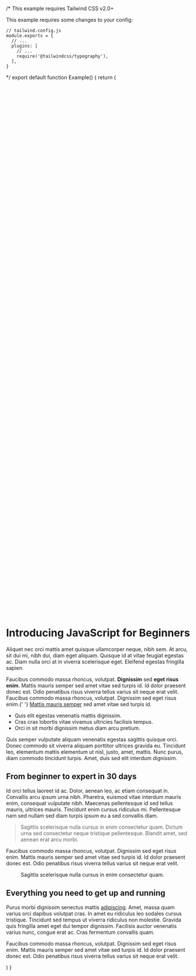 /*
  This example requires Tailwind CSS v2.0+ 
  
  This example requires some changes to your config:
  
  ```
  // tailwind.config.js
  module.exports = {
    // ...
    plugins: [
      // ...
      require('@tailwindcss/typography'),
    ],
  }
  ```
*/
export default function Example() {
  return (
    <div className="relative py-16 bg-white overflow-hidden">
      <div className="hidden lg:block lg:absolute lg:inset-y-0 lg:h-full lg:w-full">
        <div className="relative h-full text-lg max-w-prose mx-auto" aria-hidden="true">
          <svg
            className="absolute top-12 left-full transform translate-x-32"
            width={404}
            height={384}
            fill="none"
            viewBox="0 0 404 384"
          >
            <defs>
              <pattern
                id="74b3fd99-0a6f-4271-bef2-e80eeafdf357"
                x={0}
                y={0}
                width={20}
                height={20}
                patternUnits="userSpaceOnUse"
              >
                <rect x={0} y={0} width={4} height={4} className="text-gray-200" fill="currentColor" />
              </pattern>
            </defs>
            <rect width={404} height={384} fill="url(#74b3fd99-0a6f-4271-bef2-e80eeafdf357)" />
          </svg>
          <svg
            className="absolute top-1/2 right-full transform -translate-y-1/2 -translate-x-32"
            width={404}
            height={384}
            fill="none"
            viewBox="0 0 404 384"
          >
            <defs>
              <pattern
                id="f210dbf6-a58d-4871-961e-36d5016a0f49"
                x={0}
                y={0}
                width={20}
                height={20}
                patternUnits="userSpaceOnUse"
              >
                <rect x={0} y={0} width={4} height={4} className="text-gray-200" fill="currentColor" />
              </pattern>
            </defs>
            <rect width={404} height={384} fill="url(#f210dbf6-a58d-4871-961e-36d5016a0f49)" />
          </svg>
          <svg
            className="absolute bottom-12 left-full transform translate-x-32"
            width={404}
            height={384}
            fill="none"
            viewBox="0 0 404 384"
          >
            <defs>
              <pattern
                id="d3eb07ae-5182-43e6-857d-35c643af9034"
                x={0}
                y={0}
                width={20}
                height={20}
                patternUnits="userSpaceOnUse"
              >
                <rect x={0} y={0} width={4} height={4} className="text-gray-200" fill="currentColor" />
              </pattern>
            </defs>
            <rect width={404} height={384} fill="url(#d3eb07ae-5182-43e6-857d-35c643af9034)" />
          </svg>
        </div>
      </div>
      <div className="relative px-4 sm:px-6 lg:px-8">
        <div className="text-lg max-w-prose mx-auto">
          <h1>
            <span className="block text-base text-center text-indigo-600 font-semibold tracking-wide uppercase">
              Introducing
            </span>
            <span className="mt-2 block text-3xl text-center leading-8 font-extrabold tracking-tight text-gray-900 sm:text-4xl">
              JavaScript for Beginners
            </span>
          </h1>
          <p className="mt-8 text-xl text-gray-500 leading-8">
            Aliquet nec orci mattis amet quisque ullamcorper neque, nibh sem. At arcu, sit dui mi, nibh dui, diam eget
            aliquam. Quisque id at vitae feugiat egestas ac. Diam nulla orci at in viverra scelerisque eget. Eleifend
            egestas fringilla sapien.
          </p>
        </div>
        <div className="mt-6 prose prose-indigo prose-lg text-gray-500 mx-auto">
          <p>
            Faucibus commodo massa rhoncus, volutpat. <strong>Dignissim</strong> sed <strong>eget risus enim</strong>.
            Mattis mauris semper sed amet vitae sed turpis id. Id dolor praesent donec est. Odio penatibus risus viverra
            tellus varius sit neque erat velit. Faucibus commodo massa rhoncus, volutpat. Dignissim sed eget risus enim.{' '}
            <a href="#">Mattis mauris semper</a> sed amet vitae sed turpis id.
          </p>
          <ul role="list">
            <li>Quis elit egestas venenatis mattis dignissim.</li>
            <li>Cras cras lobortis vitae vivamus ultricies facilisis tempus.</li>
            <li>Orci in sit morbi dignissim metus diam arcu pretium.</li>
          </ul>
          <p>
            Quis semper vulputate aliquam venenatis egestas sagittis quisque orci. Donec commodo sit viverra aliquam
            porttitor ultrices gravida eu. Tincidunt leo, elementum mattis elementum ut nisl, justo, amet, mattis. Nunc
            purus, diam commodo tincidunt turpis. Amet, duis sed elit interdum dignissim.
          </p>
          <h2>From beginner to expert in 30 days</h2>
          <p>
            Id orci tellus laoreet id ac. Dolor, aenean leo, ac etiam consequat in. Convallis arcu ipsum urna nibh.
            Pharetra, euismod vitae interdum mauris enim, consequat vulputate nibh. Maecenas pellentesque id sed tellus
            mauris, ultrices mauris. Tincidunt enim cursus ridiculus mi. Pellentesque nam sed nullam sed diam turpis
            ipsum eu a sed convallis diam.
          </p>
          <blockquote>
            <p>
              Sagittis scelerisque nulla cursus in enim consectetur quam. Dictum urna sed consectetur neque tristique
              pellentesque. Blandit amet, sed aenean erat arcu morbi.
            </p>
          </blockquote>
          <p>
            Faucibus commodo massa rhoncus, volutpat. Dignissim sed eget risus enim. Mattis mauris semper sed amet vitae
            sed turpis id. Id dolor praesent donec est. Odio penatibus risus viverra tellus varius sit neque erat velit.
          </p>
          <figure>
            <img
              className="w-full rounded-lg"
              src="https://images.unsplash.com/photo-1500648767791-00dcc994a43e?ixlib=rb-1.2.1&auto=format&fit=facearea&w=1310&h=873&q=80&facepad=3"
              alt=""
              width={1310}
              height={873}
            />
            <figcaption>Sagittis scelerisque nulla cursus in enim consectetur quam.</figcaption>
          </figure>
          <h2>Everything you need to get up and running</h2>
          <p>
            Purus morbi dignissim senectus mattis <a href="#">adipiscing</a>. Amet, massa quam varius orci dapibus
            volutpat cras. In amet eu ridiculus leo sodales cursus tristique. Tincidunt sed tempus ut viverra ridiculus
            non molestie. Gravida quis fringilla amet eget dui tempor dignissim. Facilisis auctor venenatis varius nunc,
            congue erat ac. Cras fermentum convallis quam.
          </p>
          <p>
            Faucibus commodo massa rhoncus, volutpat. Dignissim sed eget risus enim. Mattis mauris semper sed amet vitae
            sed turpis id. Id dolor praesent donec est. Odio penatibus risus viverra tellus varius sit neque erat velit.
          </p>
        </div>
      </div>
    </div>
  )
}
